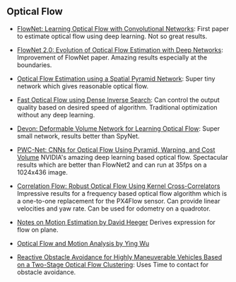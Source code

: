 ## Optical Flow
- [FlowNet: Learning Optical Flow with Convolutional Networks](https://arxiv.org/abs/1504.06852): First paper to estimate optical flow using deep learning. Not so great results.

- [FlowNet 2.0: Evolution of Optical Flow Estimation with Deep Networks](https://arxiv.org/abs/1612.01925):  Improvement of FlowNet paper. Amazing results especially at the boundaries.

- [Optical Flow Estimation using a Spatial Pyramid Network](https://arxiv.org/abs/1611.00850): Super tiny network which gives reasonable optical flow.

- [Fast Optical Flow using Dense Inverse Search](https://arxiv.org/abs/1704.07813): Can control the output quality based on desired speed of algorithm. Traditional optimization without any deep learning.

- [Devon: Deformable Volume Network for Learning Optical Flow](https://arxiv.org/abs/1802.07351): Super small network, results better than SpyNet.

- [PWC-Net: CNNs for Optical Flow Using Pyramid, Warping, and Cost Volume](https://arxiv.org/abs/1709.02371) NVIDIA's amazing deep learning based optical flow. Spectacular results which are better than FlowNet2 and can run at 35fps on a 1024x436 image.
- [Correlation Flow: Robust Optical Flow Using Kernel Cross-Correlators](https://arxiv.org/abs/1802.07078) Impressive results for a frequency based optical flow algorithm which is a one-to-one replacement for the PX4Flow sensor. Can provide linear velocities and yaw rate. Can be used for odometry on a quadrotor.

- [Notes on Motion Estimation by David Heeger](http://www.cns.nyu.edu/~david/handouts/motion.pdf) Derives expression for flow on plane.

- [Optical Flow and Motion Analysis by Ying Wu](http://www.ece.northwestern.edu/~yingwu/teaching/EECS432/Notes/optical_flow.pdf) 

- [Reactive Obstacle Avoidance for Highly Maneuverable Vehicles Based on a Two-Stage Optical Flow Clustering](https://ieeexplore.ieee.org/stamp/stamp.jsp?tp=&arnumber=7782362): Uses Time to contact for obstacle avoidance. 

